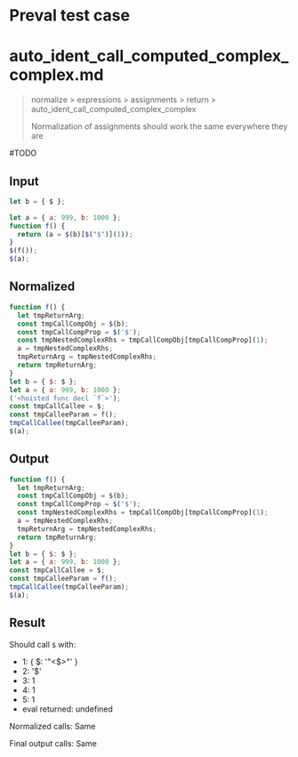 # Preval test case

# auto_ident_call_computed_complex_complex.md

> normalize > expressions > assignments > return > auto_ident_call_computed_complex_complex
>
> Normalization of assignments should work the same everywhere they are

#TODO

## Input

`````js filename=intro
let b = { $ };

let a = { a: 999, b: 1000 };
function f() {
  return (a = $(b)[$("$")](1));
}
$(f());
$(a);
`````

## Normalized

`````js filename=intro
function f() {
  let tmpReturnArg;
  const tmpCallCompObj = $(b);
  const tmpCallCompProp = $('$');
  const tmpNestedComplexRhs = tmpCallCompObj[tmpCallCompProp](1);
  a = tmpNestedComplexRhs;
  tmpReturnArg = tmpNestedComplexRhs;
  return tmpReturnArg;
}
let b = { $: $ };
let a = { a: 999, b: 1000 };
('<hoisted func decl `f`>');
const tmpCallCallee = $;
const tmpCalleeParam = f();
tmpCallCallee(tmpCalleeParam);
$(a);
`````

## Output

`````js filename=intro
function f() {
  let tmpReturnArg;
  const tmpCallCompObj = $(b);
  const tmpCallCompProp = $('$');
  const tmpNestedComplexRhs = tmpCallCompObj[tmpCallCompProp](1);
  a = tmpNestedComplexRhs;
  tmpReturnArg = tmpNestedComplexRhs;
  return tmpReturnArg;
}
let b = { $: $ };
let a = { a: 999, b: 1000 };
const tmpCallCallee = $;
const tmpCalleeParam = f();
tmpCallCallee(tmpCalleeParam);
$(a);
`````

## Result

Should call `$` with:
 - 1: { $: '"<$>"' }
 - 2: '$'
 - 3: 1
 - 4: 1
 - 5: 1
 - eval returned: undefined

Normalized calls: Same

Final output calls: Same
